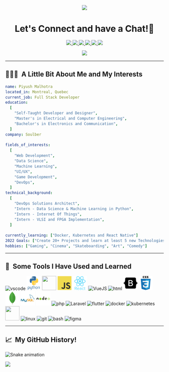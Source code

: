 <p align="center">
  <img src="https://capsule-render.vercel.app/api?type=waving&color=gradient&text=Hey there🐦&height=200&section=header"/>
</p>

<h1 align="center">
  Let's Connect and have a Chat!💬
</h1>

<p align="center">
<a href="https://piyushmalhotra.netlify.app/">
  <img height="50" src="https://user-images.githubusercontent.com/46517096/166972883-f5f1d88c-0246-4374-88ac-ded0f2cf0699.png"/>
</a>
<a href="https://www.linkedin.com/in/thepiyushmalhotra/">
  <img height="50" src="https://user-images.githubusercontent.com/46517096/166973395-19676cd8-f8ec-4abf-83ff-da8243505b82.png"/>
</a>
<a href="https://thepiyushmalhotra.medium.com/">
  <img height="50" src="https://user-images.githubusercontent.com/46517096/166973962-d05d145a-b6a0-4643-bd3d-5ac845679367.png"/>
</a>
<a href="https://dev.to/thepiyushmalhotra">
  <img height="50" src="https://user-images.githubusercontent.com/46517096/166974096-7aeecad4-483e-4c85-983f-f4b37b3f794e.png"/>
</a>
<a href="https://twitter.com/Ipiyushmalhotra">
  <img height="50" src="https://user-images.githubusercontent.com/46517096/166974271-91dfa250-d70b-4cb9-8707-f1bda1b708c3.png"/>
</a>
<a href="https://www.instagram.com/thepiyushmalhotra/">
  <img height="50" src="https://user-images.githubusercontent.com/46517096/166974368-9798f39f-1f46-499c-b14e-81f0a3f83a06.png"/>
</a>
</p>

<p align="center">
  <img src= "https://i.giphy.com/media/q217GUnfKAmJlFcjBX/giphy.webp">
</p>

---

<h2> 👨🏻‍💻 &nbsp;A Little Bit About Me and My Interests</h2>

```yaml
name: Piyush Malhotra
located_in: Montreal, Quebec
current_job: Full Stack Developer
education:
  [
    "Self-Taught Developer and Designer",
    "Master's in Electrical and Computer Engineering",
    "Bachelor's in Electronics and Communication",
  ]
company: Soulber

fields_of_interests:
  [
    "Web Development",
    "Data Science",
    "Machine Learning",
    "UI/UX",
    "Game Development",
    "DevOps",
  ]
technical_background:
  [
    "DevOps Solutions Architect",
    "Intern - Data Science & Machine Learning in Python",
    "Intern - Internet Of Things",
    "Intern - VLSI and FPGA Implementation",
  ]
  
currently_learning: ["Docker, Kubernetes and React Native"]
2022 Goals: ["Create 20+ Projects and learn at least 5 new Technologies."]
hobbies: ["Gaming", "Cinema", "Skateboarding", "Art", "Comedy"]
```
  
---  
  
<h2> 🚀 &nbsp;Some Tools I Have Used and Learned</h2>
<p align="left">
<img src="https://cdn.jsdelivr.net/gh/devicons/devicon/icons/vscode/vscode-original.svg" alt="vscode" width="45" height="45"/>
<img src="https://raw.githubusercontent.com/devicons/devicon/master/icons/python/python-original-wordmark.svg" alt="python" width="45" height="45" />
<img src="https://cdn.jsdelivr.net/gh/devicons/devicon/icons/cplusplus/cplusplus-original.svg" width="45" height="45"/>
<img src="https://raw.githubusercontent.com/devicons/devicon/master/icons/javascript/javascript-original.svg" alt="javascript" width="45" height="45" />
<img src="https://raw.githubusercontent.com/devicons/devicon/master/icons/react/react-original-wordmark.svg" alt="react" width="45" height="45" />
<img src="https://cdn.jsdelivr.net/gh/devicons/devicon/icons/vuejs/vuejs-original-wordmark.svg" alt="VueJS" width="45" height="45"/>
<img src="https://cdn.jsdelivr.net/gh/devicons/devicon/icons/html5/html5-original.svg" alt="html" width="45" height="45"/>
<img src="https://raw.githubusercontent.com/devicons/devicon/master/icons/bootstrap/bootstrap-plain.svg" alt="bootstrap" width="45" height="45" />
<img src="https://raw.githubusercontent.com/devicons/devicon/master/icons/css3/css3-original-wordmark.svg" alt="css3" width="45" height="45" />
<img src="https://raw.githubusercontent.com/devicons/devicon/master/icons/mongodb/mongodb-original.svg" alt="mongodb" width="45" height="45" />
<img src="https://raw.githubusercontent.com/devicons/devicon/master/icons/mysql/mysql-original-wordmark.svg" alt="mysql" width="45" height="45" />
<img src="https://raw.githubusercontent.com/devicons/devicon/master/icons/nodejs/nodejs-original-wordmark.svg" alt="nodejs" width="45" height="45" />
<img src="https://cdn.jsdelivr.net/gh/devicons/devicon/icons/php/php-original.svg" alt="php" width="45" height="45"/>
<img src="https://cdn.jsdelivr.net/gh/devicons/devicon/icons/laravel/laravel-plain-wordmark.svg" alt="Laravel" width="45" height="45"/>
<img src="https://cdn.jsdelivr.net/gh/devicons/devicon/icons/flutter/flutter-original.svg" alt="flutter" width="45" height="45"/>
<img src="https://cdn.jsdelivr.net/gh/devicons/devicon/icons/docker/docker-original.svg" alt="docker" width="45" height="45"/>
<img src="https://cdn.jsdelivr.net/gh/devicons/devicon/icons/kubernetes/kubernetes-plain.svg" alt="kubernetes" width="45" height="45"/>
<img src="https://cdn.jsdelivr.net/gh/devicons/devicon/icons/amazonwebservices/amazonwebservices-plain-wordmark.svg" width="45" height="45"/>
<img src="https://cdn.jsdelivr.net/gh/devicons/devicon/icons/linux/linux-original.svg" alt="linux" width="45" height="45"/>       
<img src="https://cdn.jsdelivr.net/gh/devicons/devicon/icons/git/git-original.svg" alt="git" width="45" height="45"/>
<img src="https://cdn.jsdelivr.net/gh/devicons/devicon/icons/bash/bash-original.svg" alt="bash" width="45" height="45"/>
<img src="https://cdn.jsdelivr.net/gh/devicons/devicon/icons/figma/figma-original.svg" alt="figma" width="45" height="45"/>   
</p>

---

<h2> 📈 &nbsp;My GitHub History!</h2>

![Snake animation](https://github.com/thepiyushmalhotra/thepiyushmalhotra/blob/output/github-contribution-grid-snake.svg)
  
<p align="left">
  <img src="https://capsule-render.vercel.app/api?type=waving&color=gradient&height=100&section=footer"/>
</p>
